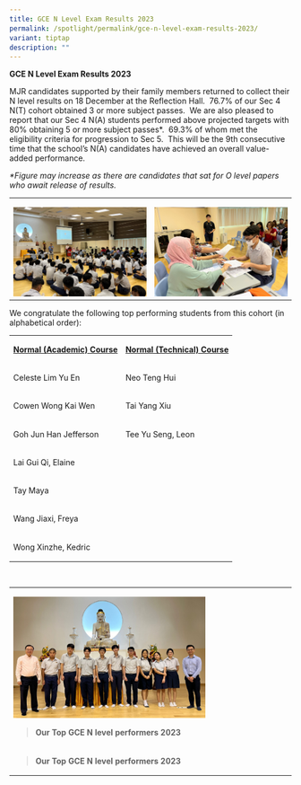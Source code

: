 ```yaml
---
title: GCE N Level Exam Results 2023
permalink: /spotlight/permalink/gce-n-level-exam-results-2023/
variant: tiptap
description: ""
---
```

<p><strong>GCE N Level Exam Results 2023</strong></p><p>MJR candidates supported by their family members returned to collect their N level results on 18 December at the Reflection Hall.&nbsp; 76.7% of our Sec 4 N(T) cohort obtained 3 or more subject passes.&nbsp; We are also pleased to report that our Sec 4 N(A) students performed above projected targets with 80% obtaining 5 or more subject passes*.&nbsp; 69.3% of whom met the eligibility criteria for progression to Sec 5.&nbsp; This will be the 9th consecutive time that the school’s N(A) candidates have achieved an overall value-added performance.</p><p><em>*Figure may increase as there are candidates that sat for O level papers who await release of results.</em></p><table><tbody><tr><td rowspan="1" colspan="1"><p></p><div class="isomer-image-wrapper"><img style="width: 100%" height="auto" width="100%" alt="" src="/images/Spotlight/IMG_8377.jpg"></div></td><td rowspan="1" colspan="1"><p></p><div class="isomer-image-wrapper"><img style="width: 100%" height="auto" width="100%" alt="" src="/images/Spotlight/IMG_8376.jpg"></div></td></tr></tbody></table><p>We congratulate the following top performing students from this cohort (in alphabetical order):</p><table><tbody><tr><td rowspan="1" colspan="1"><p><strong><u>Normal (Academic) Course</u></strong></p></td><td rowspan="1" colspan="1"><p><strong><u>Normal (Technical) Course</u></strong></p></td></tr><tr><td rowspan="1" colspan="1"><p>Celeste Lim Yu En&nbsp;&nbsp;&nbsp;&nbsp;&nbsp;&nbsp;&nbsp;&nbsp;&nbsp;&nbsp;&nbsp;&nbsp;&nbsp;</p></td><td rowspan="1" colspan="1"><p>Neo Teng Hui</p></td></tr><tr><td rowspan="1" colspan="1"><p>Cowen Wong Kai Wen&nbsp;&nbsp;&nbsp;&nbsp;</p></td><td rowspan="1" colspan="1"><p>Tai Yang Xiu</p></td></tr><tr><td rowspan="1" colspan="1"><p>Goh Jun Han Jefferson&nbsp;&nbsp;&nbsp;&nbsp;</p></td><td rowspan="1" colspan="1"><p>Tee Yu Seng, Leon</p></td></tr><tr><td rowspan="1" colspan="1"><p>Lai Gui Qi, Elaine</p></td><td rowspan="1" colspan="1"><p></p></td></tr><tr><td rowspan="1" colspan="1"><p>Tay Maya</p></td><td rowspan="1" colspan="1"><p></p></td></tr><tr><td rowspan="1" colspan="1"><p>Wang Jiaxi, Freya</p></td><td rowspan="1" colspan="1"><p></p></td></tr><tr><td rowspan="1" colspan="1"><p>Wong Xinzhe, Kedric</p></td><td rowspan="1" colspan="1"><p></p></td></tr></tbody></table><p>&nbsp;</p><table><tbody><tr><td rowspan="1" colspan="1"><p></p><div class="isomer-image-wrapper"><img style="width: 70%;" height="auto" width="100%" alt="" src="/images/Spotlight/N_Level_Std_and_SL_2023.jpeg"></div><blockquote><p><strong>Our Top GCE N level performers 2023</strong></p></blockquote></td></tr><tr><td rowspan="1" colspan="1"><blockquote><p><strong>Our Top GCE N level performers 2023</strong></p></blockquote></td></tr></tbody></table><p></p>